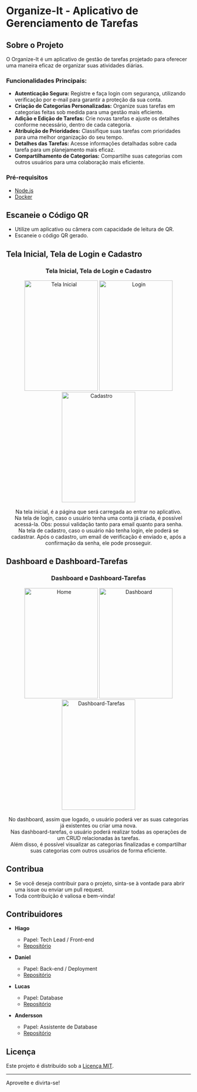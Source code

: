 # Organize-It - Aplicativo de Gerenciamento de Tarefas

## Sobre o Projeto

O Organize-It é um aplicativo de gestão de tarefas projetado para oferecer uma maneira eficaz de organizar suas atividades diárias.

### Funcionalidades Principais:

- **Autenticação Segura:** Registre e faça login com segurança, utilizando verificação por e-mail para garantir a proteção da sua conta.
- **Criação de Categorias Personalizadas:** Organize suas tarefas em categorias feitas sob medida para uma gestão mais eficiente.
- **Adição e Edição de Tarefas:** Crie novas tarefas e ajuste os detalhes conforme necessário, dentro de cada categoria.
- **Atribuição de Prioridades:** Classifique suas tarefas com prioridades para uma melhor organização do seu tempo.
- **Detalhes das Tarefas:** Acesse informações detalhadas sobre cada tarefa para um planejamento mais eficaz.
- **Compartilhamento de Categorias:** Compartilhe suas categorias com outros usuários para uma colaboração mais eficiente.

### Pré-requisitos

- [Node.js](https://nodejs.org/)
- [Docker](https://www.docker.com/)

## Escaneie o Código QR

   - Utilize um aplicativo ou câmera com capacidade de leitura de QR.
   - Escaneie o código QR gerado.

## Tela Inicial, Tela de Login e Cadastro

<center>
    <h3>Tela Inicial, Tela de Login e Cadastro</h3>
</center>
<center>
    <img src="Caminho" alt="Tela Inicial" width="200" height="300">
    <img src="Caminho" alt="Login" width="200" height="300">
    <img src="Caminho" alt="Cadastro" width="200" height="300">
</center>
<br>
<center>
    Na tela inicial, é a página que será carregada ao entrar no aplicativo. <br>
    Na tela de login, caso o usuário tenha uma conta já criada, é possível acessá-la. Obs: possui validação tanto para email quanto para senha. <br>
    Na tela de cadastro, caso o usuário não tenha login, ele poderá se cadastrar. Após o cadastro, um email de verificação é enviado e, após a confirmação da senha, ele pode prosseguir.
</center>

## Dashboard e Dashboard-Tarefas

<center>
    <h3>Dashboard e Dashboard-Tarefas</h3>
</center>
<center>
    <img src="Caminho" alt="Home" width="200" height="300">
    <img src="Caminho" alt="Dashboard" width="200" height="300">
    <img src="Caminho" alt="Dashboard-Tarefas"  width="200" height="300">
</center>
<br>
<center>
    No dashboard, assim que logado, o usuário poderá ver as suas categorias já existentes ou criar uma nova. <br>
    Nas dashboard-tarefas, o usuário poderá realizar todas as operações de um CRUD relacionadas às tarefas. <br>
    Além disso, é possível visualizar as categorias finalizadas e compartilhar suas categorias com outros usuários de forma eficiente.
</center>

## Contribua

- Se você deseja contribuir para o projeto, sinta-se à vontade para abrir uma issue ou enviar um pull request.
- Toda contribuição é valiosa e bem-vinda!

## Contribuidores

- **Hiago**
  - Papel: Tech Lead / Front-end
  - [Repositório](https://github.com/RS-Hiago)

- **Daniel**
  - Papel: Back-end / Deployment
  - [Repositório](https://github.com/ren-angel)

- **Lucas**
  - Papel: Database
  - [Repositório](https://github.com/LucasVasconcelosDev)

- **Andersson**
  - Papel: Assistente de Database
  - [Repositório](https://github.com/andersonbs96)


## Licença

Este projeto é distribuído sob a [Licença MIT](LICENSE).

---

Aproveite e divirta-se!
